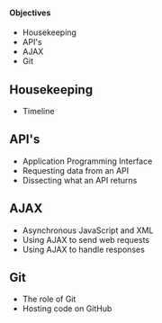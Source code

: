 #### Objectives
-   Housekeeping
-   API's
-   AJAX
-   Git

## Housekeeping
-   Timeline

## API's
-   Application Programming Interface
-   Requesting data from an API
-   Dissecting what an API returns

## AJAX
-   Asynchronous JavaScript and XML
-   Using AJAX to send web requests
-   Using AJAX to handle responses

## Git
-   The role of Git
-   Hosting code on GitHub

